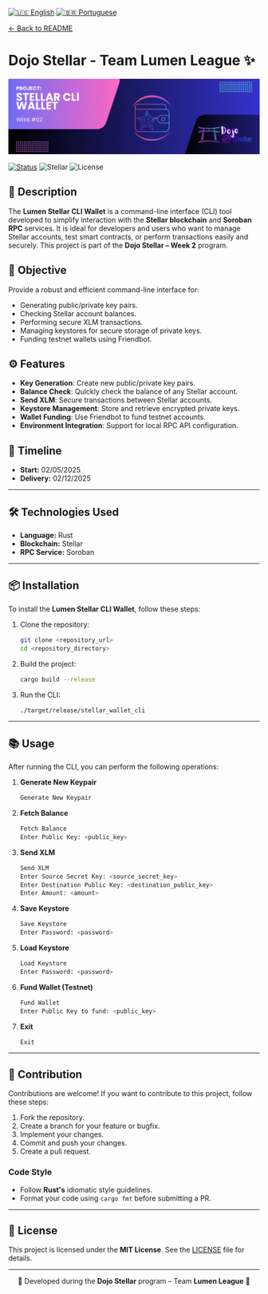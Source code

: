 [![🇺🇸 English](https://img.shields.io/badge/Lang-EN-blue)](./challenge2-en.md)
[![🇧🇷 Portuguese](https://img.shields.io/badge/Lang-PT--BR-green)](./challenge2.md)

[← Back to README](../README.md)

# Dojo Stellar - Team Lumen League ✨

<p align="center">
  <img src="./letreiro_lumen_wallet-en.gif" alt="Lumen League Logo" width="1000">
</p>

[![Status](https://img.shields.io/badge/Status-Concluded-green)](#)
![Stellar](https://img.shields.io/badge/Stellar-Blockchain-blue)
![License](https://img.shields.io/badge/License-MIT-green)

## 📜 Description
The **Lumen Stellar CLI Wallet** is a command-line interface (CLI) tool developed to simplify interaction with the **Stellar blockchain** and **Soroban RPC** services. It is ideal for developers and users who want to manage Stellar accounts, test smart contracts, or perform transactions easily and securely. This project is part of the **Dojo Stellar – Week 2** program.

## 🚀 Objective
Provide a robust and efficient command-line interface for:
- Generating public/private key pairs.
- Checking Stellar account balances.
- Performing secure XLM transactions.
- Managing keystores for secure storage of private keys.
- Funding testnet wallets using Friendbot.

## ⚙️ Features
- **Key Generation**: Create new public/private key pairs.  
- **Balance Check**: Quickly check the balance of any Stellar account.  
- **Send XLM**: Secure transactions between Stellar accounts.  
- **Keystore Management**: Store and retrieve encrypted private keys.  
- **Wallet Funding**: Use Friendbot to fund testnet accounts.  
- **Environment Integration**: Support for local RPC API configuration.

## 📅 Timeline
- **Start:** 02/05/2025  
- **Delivery:** 02/12/2025  

---

## 🛠️ Technologies Used
- **Language:** Rust  
- **Blockchain:** Stellar  
- **RPC Service:** Soroban  

---

## 📦 Installation
To install the **Lumen Stellar CLI Wallet**, follow these steps:

1. Clone the repository:  
   ```bash
   git clone <repository_url>
   cd <repository_directory>
   ```

2. Build the project:  
   ```bash
   cargo build --release
   ```

3. Run the CLI:  
   ```bash
   ./target/release/stellar_wallet_cli
   ```

---

## 📚 Usage
After running the CLI, you can perform the following operations:

1. **Generate New Keypair**  
   ```bash
   Generate New Keypair
   ```

2. **Fetch Balance**  
   ```bash
   Fetch Balance
   Enter Public Key: <public_key>
   ```

3. **Send XLM**  
   ```bash
   Send XLM
   Enter Source Secret Key: <source_secret_key>
   Enter Destination Public Key: <destination_public_key>
   Enter Amount: <amount>
   ```

4. **Save Keystore**  
   ```bash
   Save Keystore
   Enter Password: <password>
   ```

5. **Load Keystore**  
   ```bash
   Load Keystore
   Enter Password: <password>
   ```

6. **Fund Wallet (Testnet)**  
   ```bash
   Fund Wallet
   Enter Public Key to fund: <public_key>
   ```

7. **Exit**  
   ```bash
   Exit
   ```

---

## 🤝 Contribution
Contributions are welcome! If you want to contribute to this project, follow these steps:

1. Fork the repository.  
2. Create a branch for your feature or bugfix.  
3. Implement your changes.  
4. Commit and push your changes.  
5. Create a pull request.  

### Code Style
- Follow **Rust's** idiomatic style guidelines.  
- Format your code using `cargo fmt` before submitting a PR.

---

## 📄 License
This project is licensed under the **MIT License**. See the [LICENSE](./LICENSE) file for details.

---

<p align="center">🌟 Developed during the <strong>Dojo Stellar</strong> program – Team <strong>Lumen League</strong> 🚀</p>
